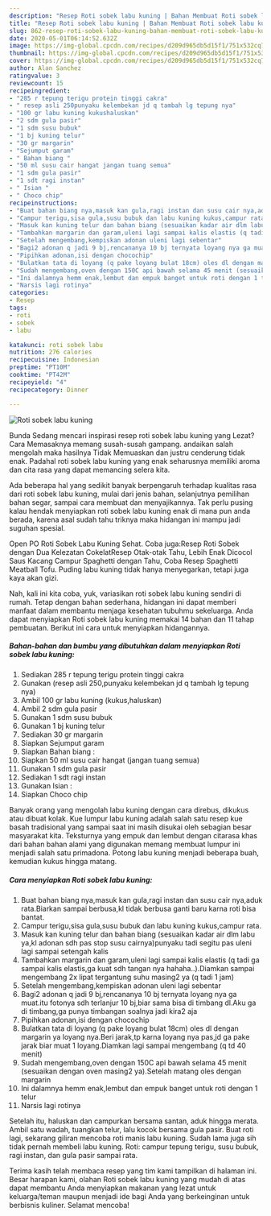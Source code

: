 ```yaml
---
description: "Resep Roti sobek labu kuning | Bahan Membuat Roti sobek labu kuning Yang Enak Banget"
title: "Resep Roti sobek labu kuning | Bahan Membuat Roti sobek labu kuning Yang Enak Banget"
slug: 862-resep-roti-sobek-labu-kuning-bahan-membuat-roti-sobek-labu-kuning-yang-enak-banget
date: 2020-05-01T06:14:52.632Z
image: https://img-global.cpcdn.com/recipes/d209d965db5d15f1/751x532cq70/roti-sobek-labu-kuning-foto-resep-utama.jpg
thumbnail: https://img-global.cpcdn.com/recipes/d209d965db5d15f1/751x532cq70/roti-sobek-labu-kuning-foto-resep-utama.jpg
cover: https://img-global.cpcdn.com/recipes/d209d965db5d15f1/751x532cq70/roti-sobek-labu-kuning-foto-resep-utama.jpg
author: Alan Sanchez
ratingvalue: 3
reviewcount: 15
recipeingredient:
- "285 r tepung terigu protein tinggi cakra"
- " resep asli 250punyaku kelembekan jd q tambah lg tepung nya"
- "100 gr labu kuning kukushaluskan"
- "2 sdm gula pasir"
- "1 sdm susu bubuk"
- "1 bj kuning telur"
- "30 gr margarin"
- "Sejumput garam"
- " Bahan biang "
- "50 ml susu cair hangat jangan tuang semua"
- "1 sdm gula pasir"
- "1 sdt ragi instan"
- " Isian "
- " Choco chip"
recipeinstructions:
- "Buat bahan biang nya,masuk kan gula,ragi instan dan susu cair nya,aduk rata.Biarkan sampai berbusa,kl tidak berbusa ganti baru karna roti bisa bantat."
- "Campur terigu,sisa gula,susu bubuk dan labu kuning kukus,campur rata."
- "Masuk kan kuning telur dan bahan biang (sesuaikan kadar air dlm labu ya,kl adonan sdh pas stop susu cairnya)punyaku tadi segitu pas uleni lagi sampai setengah kalis"
- "Tambahkan margarin dan garam,uleni lagi sampai kalis elastis (q tadi ga sampai kalis elastis,ga kuat sdh tangan nya hahaha..).Diamkan sampai mengembang 2x lipat tergantung suhu masing2 ya (q tadi 1 jam)"
- "Setelah mengembang,kempiskan adonan uleni lagi sebentar"
- "Bagi2 adonan q jadi 9 bj,rencananya 10 bj ternyata loyang nya ga muat.itu fotonya sdh terlanjur 10 bj,biar sama bisa di timbang dl.Aku ga di timbang,ga punya timbangan soalnya jadi kira2 aja"
- "Pipihkan adonan,isi dengan chocochip"
- "Bulatkan tata di loyang (q pake loyang bulat 18cm) oles dl dengan margarin ya loyang nya.Beri jarak,tp karna loyang nya pas,jd ga pake jarak biar muat 1 loyang.Diamkan lagi sampai mengembang (q td 40 menit)"
- "Sudah mengembang,oven dengan 150C api bawah selama 45 menit (sesuaikan dengan oven masing2 ya).Setelah matang oles dengan margarin"
- "Ini dalamnya hemm enak,lembut dan empuk banget untuk roti dengan 1 telur"
- "Narsis lagi rotinya"
categories:
- Resep
tags:
- roti
- sobek
- labu

katakunci: roti sobek labu 
nutrition: 276 calories
recipecuisine: Indonesian
preptime: "PT10M"
cooktime: "PT42M"
recipeyield: "4"
recipecategory: Dinner

---
```



![Roti sobek labu kuning](https://img-global.cpcdn.com/recipes/d209d965db5d15f1/751x532cq70/roti-sobek-labu-kuning-foto-resep-utama.jpg)

Bunda Sedang mencari inspirasi resep roti sobek labu kuning yang Lezat? Cara Memasaknya memang susah-susah gampang. andaikan salah mengolah maka hasilnya Tidak Memuaskan dan justru cenderung tidak enak. Padahal roti sobek labu kuning yang enak seharusnya memiliki aroma dan cita rasa yang dapat memancing selera kita.

Ada beberapa hal yang sedikit banyak berpengaruh terhadap kualitas rasa dari roti sobek labu kuning, mulai dari jenis bahan, selanjutnya pemilihan bahan segar, sampai cara membuat dan menyajikannya. Tak perlu pusing kalau hendak menyiapkan roti sobek labu kuning enak di mana pun anda berada, karena asal sudah tahu triknya maka hidangan ini mampu jadi suguhan spesial.

Open PO Roti Sobek Labu Kuning Sehat. Coba juga:Resep Roti Sobek dengan Dua Kelezatan CokelatResep Otak-otak Tahu, Lebih Enak Dicocol Saus Kacang Campur Spaghetti dengan Tahu, Coba Resep Spaghetti Meatball Tofu. Puding labu kuning tidak hanya menyegarkan, tetapi juga kaya akan gizi.


Nah, kali ini kita coba, yuk, variasikan roti sobek labu kuning sendiri di rumah. Tetap dengan bahan sederhana, hidangan ini dapat memberi manfaat dalam membantu menjaga kesehatan tubuhmu sekeluarga. Anda dapat menyiapkan Roti sobek labu kuning memakai 14 bahan dan 11 tahap pembuatan. Berikut ini cara untuk menyiapkan hidangannya.

<!--inarticleads1-->

##### Bahan-bahan dan bumbu yang dibutuhkan dalam menyiapkan Roti sobek labu kuning:

1. Sediakan 285 r tepung terigu protein tinggi cakra
1. Gunakan  (resep asli 250,punyaku kelembekan jd q tambah lg tepung nya)
1. Ambil 100 gr labu kuning (kukus,haluskan)
1. Ambil 2 sdm gula pasir
1. Gunakan 1 sdm susu bubuk
1. Gunakan 1 bj kuning telur
1. Sediakan 30 gr margarin
1. Siapkan Sejumput garam
1. Siapkan  Bahan biang :
1. Siapkan 50 ml susu cair hangat (jangan tuang semua)
1. Gunakan 1 sdm gula pasir
1. Sediakan 1 sdt ragi instan
1. Gunakan  Isian :
1. Siapkan  Choco chip


Banyak orang yang mengolah labu kuning dengan cara direbus, dikukus atau dibuat kolak. Kue lumpur labu kuning adalah salah satu resep kue basah tradisional yang sampai saat ini masih disukai oleh sebagian besar masyarakat kita. Teksturnya yang empuk dan lembut dengan citarasa khas dari bahan bahan alami yang digunakan memang membuat lumpur ini menjadi salah satu primadona. Potong labu kuning menjadi beberapa buah, kemudian kukus hingga matang. 

<!--inarticleads2-->

##### Cara menyiapkan Roti sobek labu kuning:

1. Buat bahan biang nya,masuk kan gula,ragi instan dan susu cair nya,aduk rata.Biarkan sampai berbusa,kl tidak berbusa ganti baru karna roti bisa bantat.
1. Campur terigu,sisa gula,susu bubuk dan labu kuning kukus,campur rata.
1. Masuk kan kuning telur dan bahan biang (sesuaikan kadar air dlm labu ya,kl adonan sdh pas stop susu cairnya)punyaku tadi segitu pas uleni lagi sampai setengah kalis
1. Tambahkan margarin dan garam,uleni lagi sampai kalis elastis (q tadi ga sampai kalis elastis,ga kuat sdh tangan nya hahaha..).Diamkan sampai mengembang 2x lipat tergantung suhu masing2 ya (q tadi 1 jam)
1. Setelah mengembang,kempiskan adonan uleni lagi sebentar
1. Bagi2 adonan q jadi 9 bj,rencananya 10 bj ternyata loyang nya ga muat.itu fotonya sdh terlanjur 10 bj,biar sama bisa di timbang dl.Aku ga di timbang,ga punya timbangan soalnya jadi kira2 aja
1. Pipihkan adonan,isi dengan chocochip
1. Bulatkan tata di loyang (q pake loyang bulat 18cm) oles dl dengan margarin ya loyang nya.Beri jarak,tp karna loyang nya pas,jd ga pake jarak biar muat 1 loyang.Diamkan lagi sampai mengembang (q td 40 menit)
1. Sudah mengembang,oven dengan 150C api bawah selama 45 menit (sesuaikan dengan oven masing2 ya).Setelah matang oles dengan margarin
1. Ini dalamnya hemm enak,lembut dan empuk banget untuk roti dengan 1 telur
1. Narsis lagi rotinya


Setelah itu, haluskan dan campurkan bersama santan, aduk hingga merata. Ambil satu wadah, tuangkan telur, lalu kocok bersama gula pasir. Buat roti lagi, sekarang giliran mencoba roti manis labu kuning. Sudah lama juga sih tidak pernah membeli labu kuning. Roti: campur tepung terigu, susu bubuk, ragi instan, dan gula pasir sampai rata. 

Terima kasih telah membaca resep yang tim kami tampilkan di halaman ini. Besar harapan kami, olahan Roti sobek labu kuning yang mudah di atas dapat membantu Anda menyiapkan makanan yang lezat untuk keluarga/teman maupun menjadi ide bagi Anda yang berkeinginan untuk berbisnis kuliner. Selamat mencoba!
